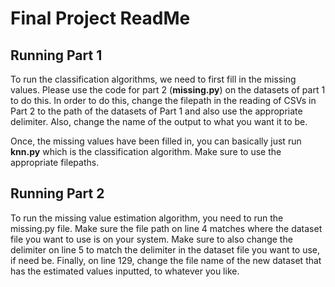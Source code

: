 # Final Project ReadMe

## Running Part 1
To run the classification algorithms, we need to first fill in the missing values. Please use the code for part 2 (**missing.py**) on the datasets of part 1 to do this. In order to do this, change the filepath in the reading of CSVs in Part 2 to the path of the datasets of Part 1 and also use the appropriate delimiter. Also, change the name of the output to what you want it to be.

Once, the missing values have been filled in, you can basically just run **knn.py** which is the classification algorithm. Make sure to use the appropriate filepaths.


## Running Part 2
To run the missing value estimation algorithm, you need to run the missing.py file. Make sure the file path on line 4 matches where the dataset file you want to use is on your system. Make sure to also change the delimiter on line 5 to match the delimiter in the dataset file you want to use, if need be. Finally, on line 129, change the file name of the new dataset that has the estimated values inputted, to whatever you like.   
